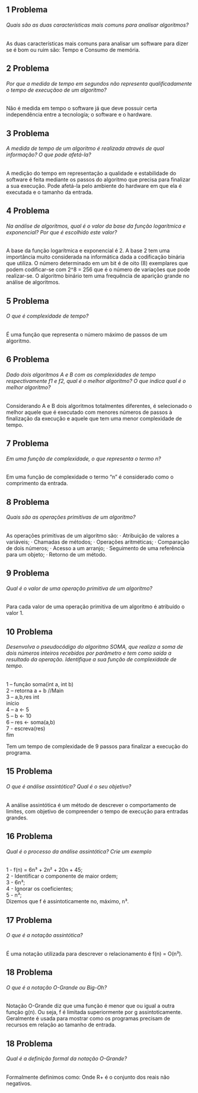 ## 1 Problema 
###### Quais são as duas características mais comuns para analisar algoritmos?
As duas características mais comuns para analisar um software para dizer se é bom ou ruim são: Tempo e Consumo de memória.

## 2 Problema
###### Por que a medida de tempo em segundos não representa qualificadamente o tempo de execuçãoo de um algoritmo?
Não é medida em tempo o software já que deve possuir certa independência entre a tecnología; o software e o hardware.

## 3 Problema 
###### A medida de tempo de um algoritmo é realizada através de qual informação? O que pode afetá-la?
A medição do tempo em representação a qualidade e estabilidade do software é feita mediante os passos do algoritmo que precisa para finalizar a sua execução.
Pode afetá-la pelo ambiente do hardware em que ela é executada e o tamanho da entrada.

## 4 Problema
###### Na análise de algoritmos, qual é o valor da base da função logarítmica e exponencial? Por que é escolhido este valor?

A base da função logarítmica e exponencial é 2.
A base 2 tem uma importância muito considerada na informática dada a codificação binária que utiliza. O número determinado em um bit é de oito (8) exemplares que podem codificar-se com 2^8 = 256 que é o número de variações que pode realizar-se.
O algoritmo binário tem uma frequência de aparição grande no análise de algoritmos.

## 5 Problema
###### O que é complexidade de tempo?
É uma função que representa o número máximo de passos de um algoritmo.

## 6 Problema
###### Dado dois algoritmos A e B com as complexidades de tempo respectivamente f1 e f2, qual é o melhor algoritmo? O que indica qual é o melhor algoritmo?
Considerando A e B dois algoritmos totalmentes diferentes, é selecionado o melhor aquele que é executado com menores números de passos à finalização da execução e aquele que tem uma menor complexidade de tempo.

## 7 Problema
###### Em uma função de complexidade, o que representa o termo n?
Em uma função de complexidade o termo “n” é considerado como o comprimento da entrada.

## 8 Problema
###### Quais são as operações primitivas de um algoritmo?
As operações primitivas de um algoritmo são:
·        Atribuição de valores a variáveis;
·        Chamadas de métodos;
·        Operações aritméticas;
·        Comparação de dois números;
·        Acesso a um arranjo;
·        Seguimento de uma referência para um objeto;
·        Retorno de um método.

## 9 Problema
###### Qual é o valor de uma operação primitiva de um algoritmo?
Para cada valor de uma operação primitiva de um algoritmo é atribuído o valor 1.

## 10 Problema
###### Desenvolva o pseudocódigo do algoritmo SOMA, que realiza a soma de dois números inteiros recebidos por parâmetro e tem como saída a resultado da operação. Identifique a sua função de complexidade de tempo.
1 – função soma(int a, int b)
<br />
2 – retorna a + b
//Main
<br />
3 – a,b,res int
<br />
início
<br />
4 – a <- 5
<br />
5 – b <- 10
<br />
6 – res <- soma(a,b)
<br />
7 - escreva(res)
<br />
fim
 
Tem um tempo de complexidade de 9 passos para finalizar a execução do programa.

## 15 Problema
###### O que é análise assintótica? Qual é o seu objetivo?
A análise assintótica é um método de descrever o comportamento de limites, com objetivo de compreender o tempo de execução para entradas grandes.

## 16 Problema
###### Qual é o processo da análise assintótica? Crie um exemplo
1 - f(n) = 6n³ + 2n² + 20n + 45;
<br />
2 - Identificar o componente de maior ordem;
<br />
3 - 6n³;
<br />
4 - Ignorar os coeficientes;
<br />
5 - n³;
<br />
Dizemos que f é assintoticamente no, máximo, n³.

## 17 Problema
###### O que é a notação assintótica?
É uma notação utilizada para descrever o relacionamento é f(n) = O(n³).

## 18 Problema
###### O que é a notação O-Grande ou Big-Oh?
Notação O-Grande diz que uma função é menor que ou igual a outra função g(n). Ou seja, f é limitada superiormente por g assintoticamente. Geralmente é usada para mostrar como os programas precisam de recursos em relação ao tamanho de entrada.

## 18 Problema
###### Qual é a definição formal da notação O-Grande?
Formalmente definimos como: Onde R+ é o conjunto dos reais não negativos.

